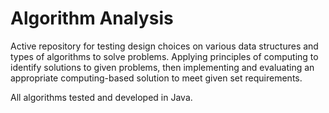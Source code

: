 # Algorithm Analysis

Active repository for testing design choices on various data structures and types of algorithms to solve problems. 
Applying principles of computing to identify solutions to given problems, then implementing and evaluating an appropriate computing-based solution to meet given set requirements.

All algorithms tested and developed in Java.
